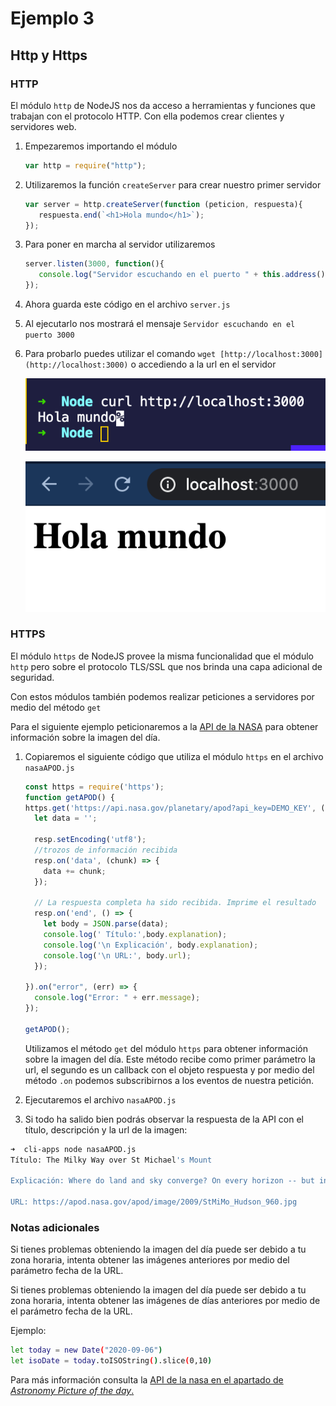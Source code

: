 # Ejemplo 3

## Http y Https

### HTTP

El módulo `http` de NodeJS nos da acceso a herramientas y funciones que trabajan con el protocolo HTTP. Con ella podemos crear clientes y servidores web.

1. Empezaremos importando el módulo

    ```jsx
    var http = require("http");
    ```

2. Utilizaremos la función `createServer` para crear nuestro primer servidor

    ```jsx
    var server = http.createServer(function (peticion, respuesta){
       respuesta.end(`<h1>Hola mundo</h1>`);
    });
    ```

3. Para poner en marcha al servidor utilizaremos

    ```jsx
    server.listen(3000, function(){
       console.log("Servidor escuchando en el puerto " + this.address().port);
    });
    ```

4. Ahora guarda este código en el archivo `server.js`
5. Al ejecutarlo nos mostrará el mensaje `Servidor escuchando en el puerto 3000`
6. Para probarlo puedes utilizar el comando `wget [http://localhost:3000](http://localhost:3000)` o accediendo a la url en el servidor 

    ![Screen_Shot_2020-08-12_at_19.29.55.png](Screen_Shot_2020-08-12_at_19.29.55.png)

    ![Screen_Shot_2020-08-12_at_19.29.40.png](Screen_Shot_2020-08-12_at_19.29.40.png)

### HTTPS

El módulo `https` de NodeJS provee la misma funcionalidad que el módulo `http` pero sobre el protocolo TLS/SSL que nos brinda una capa adicional de seguridad.

Con estos módulos también podemos realizar peticiones a servidores por medio del método `get`

Para el siguiente ejemplo peticionaremos a la [API de la NASA](https://api.nasa.gov/) para obtener información sobre la imagen del día.

1. Copiaremos el siguiente código que utiliza el módulo `https` en el archivo `nasaAPOD.js` 

    ```jsx
    const https = require('https');
    function getAPOD() {
    https.get('https://api.nasa.gov/planetary/apod?api_key=DEMO_KEY', (resp) => {
      let data = '';

      resp.setEncoding('utf8');
      //trozos de información recibida
      resp.on('data', (chunk) => {
        data += chunk;
      });

      // La respuesta completa ha sido recibida. Imprime el resultado
      resp.on('end', () => {
        let body = JSON.parse(data);
        console.log(' Título:',body.explanation);
        console.log('\n Explicación', body.explanation);
        console.log('\n URL:', body.url);
      });

    }).on("error", (err) => {
      console.log("Error: " + err.message);
    });

    getAPOD();

    ```

    Utilizamos el método `get` del módulo `https` para obtener información sobre la imagen del día. Este método recibe como primer parámetro la url, el segundo es un callback con el objeto respuesta y por medio del método `.on` podemos subscribirnos a los eventos de nuestra petición.

2. Ejecutaremos el archivo `nasaAPOD.js`

3. Si todo ha salido bien podrás observar la respuesta de la API con el título, descripción y la url de la imagen:

```bash
➜  cli-apps node nasaAPOD.js
Título: The Milky Way over St Michael's Mount

Explicación: Where do land and sky converge? On every horizon -- but in this case the path on the ground leads to St Michael's Mount (Cornish: Karrek Loos yn Koos), a small historic island in Cornwall, England. The Mount is usually surrounded by shallow water, but at low tide is spanned by a human-constructed causeway.  The path on the sky, actually the central band of our Milky Way Galaxy, also appears to lead to St Michael's Mount, but really lies far in the distance.  The red nebula in the Milky Way, just above the castle, is the Lagoon Nebula, while bright Jupiter shines to the left, and a luminous meteor flashes to the right.  The foreground and background images of this featured composite were taken on the same July night and from the same location. Although meteors are fleeting and the Milky Way disk shifts in the night as the Earth turns, Jupiter will remain prominent in the sunset sky into December.    Moon Occults Mars: Notable images submitted to APOD

URL: https://apod.nasa.gov/apod/image/2009/StMiMo_Hudson_960.jpg
```
### Notas adicionales

Si tienes problemas obteniendo la imagen del día puede ser debido a tu zona horaria, intenta obtener las imágenes anteriores por medio del parámetro fecha de la URL. 

Si tienes problemas obteniendo la imagen del día puede ser debido a tu zona horaria, intenta obtener las imágenes de días anteriores por medio de el parámetro fecha de la URL.

Ejemplo:

```bash
let today = new Date("2020-09-06")
let isoDate = today.toISOString().slice(0,10)
```

Para más información consulta la [API de la nasa en el apartado de *Astronomy Picture of the day*.](https://api.nasa.gov/)